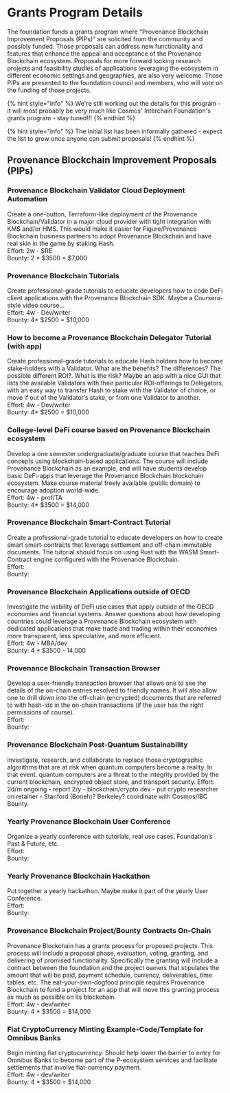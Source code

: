 # Grants Program Details

The foundation funds a grants program where “Provenance Blockchain Improvement Proposals \(PIPs\)” are solicited from the community and possibly funded. Those proposals can address new functionality and features that enhance the appeal and acceptance of the Provenance Blockchain ecosystem. Proposals for more forward looking research projects and feasibility studies of applications leveraging the ecosystem in different economic settings and geographies, are also very welcome. Those PIPs are presented to the foundation council and members, who will vote on the funding of those projects.

{% hint style="info" %}
We're still working out the details for this program - it will most probably be very much like Cosmos' Interchain Foundation's grants program - stay tuned!!!
{% endhint %}

{% hint style="info" %}
The initial list has been informally gathered - expect the list to grow once anyone can submit proposals!
{% endhint %}

## **Provenance Blockchain Improvement Proposals \(PIPs\)**

### Provenance Blockchain Validator Cloud Deployment Automation 

Create a one-button, Terraform-like deployment of the Provenance Blockchain/Validator in a major cloud provider with tight integration with KMS and/or HMS. This would make it easier for Figure/Provenance Blockchain business partners to adopt Provenance Blockchain and have real skin in the game by staking Hash.   
Effort: 2w - SRE   
Bounty: 2 \* $3500 = $7,000

### Provenance Blockchain Tutorials 

Create professional-grade tutorials to educate developers how to code DeFi client applications with the Provenance Blockchain SDK. Maybe a Coursera-style video course...   
Effort: 4w - Dev/writer   
Bounty: 4\* $2500 = $10,000

### How to become a Provenance Blockchain Delegator Tutorial \(with app\) 

Create professional-grade tutorials to educate Hash holders how to become stake-holders with a Validator. What are the benefits? The differences? The possible different ROI?. What is the risk? Maybe an app with a nice GUI that lists the available Validators with their particular ROI-offerings to Delegators, with an easy way to transfer Hash to stake with the Validator of choice, or move if out of the Validator’s stake, or from one Validator to another.   
Effort: 4w - Dev/writer   
Bounty: 4\* $2500 = $10,000

### College-level DeFi course based on Provenance Blockchain ecosystem 

Develop a one semester undergraduate/graduate course that teaches DeFi concepts using blockchain-based applications. The course will include Provenance Blockchain as an example, and will have students develop basic DeFi-apps that leverage the Provenance Blockchain blockchain ecosystem. Make course material freely available \(public domain\) to encourage adoption world-wide.   
Effort: 4w - prof/TA   
Bounty: 4\* $3500 = $14,000

### Provenance Blockchain Smart-Contract Tutorial 

Create a professional-grade tutorial to educate developers on how to create smart smart-contracts that leverage settlement and off-chain immutable documents. The tutorial should focus on using Rust with the WASM Smart-Contract engine configured with the Provenance Blockchain.   
Effort:   
Bounty:

### Provenance Blockchain Applications outside of OECD 

Investigate the viability of DeFi use cases that apply outside of the OECD economies and financial systems. Answer questions about how developing countries could leverage a Provenance Blockchain ecosystem with dedicated applications that make trade and trading within their economies more transparent, less speculative, and more efficient.   
Effort: 4w - MBA/dev   
Bounty: 4 \* $3500 - 14,000

### Provenance Blockchain Transaction Browser 

Develop a user-friendly transaction browser that allows one to see the details of the on-chain entries resolved to friendly names. It will also allow one to drill down into the off-chain \(encrypted\) documents that are referred to with hash-ids in the on-chain transactions \(if the user has the right permissions of course\).   
Effort:   
Bounty:

### Provenance Blockchain Post-Quantum Sustainability 

Investigate, research, and collaborate to replace those cryptographic algorithms that are at risk when quantum computers become a reality. In that event, quantum computers are a threat to the integrity provided by the current blockchain, encrypted object store, and transport security. Effort: 2d/m ongoing - report 2/y - blockchain/crypto dev - put crypto researcher on retainer - Stanford \(Boneh\)? Berkeley? coordinate with Cosmos/IBC Bounty.

### Yearly Provenance Blockchain User Conference 

Organize a yearly conference with tutorials, real use cases, Foundation’s Past & Future, etc.   
Effort:   
Bounty:

### Yearly Provenance Blockchain Hackathon 

Put together a yearly hackathon. Maybe make it part of the yearly User Conference.   
Effort:   
Bounty:

### Provenance Blockchain Project/Bounty Contracts On-Chain 

Provenance Blockchain has a grants process for proposed projects. This process will include a proposal phase, evaluation, voting, granting, and delivering of promised functionality. Specifically the granting will include a contract between the foundation and the project owners that stipulates the amount that will be paid, payment schedule, currency, deliverables, time tables, etc. The eat-your-own-dogfood principle requires Provenance Blockchain to fund a project for an app that will move this granting process as much as possible on its blockchain.   
Effort: 4w - dev/writer   
Bounty: 4 \* $3500 = $14,000

### Fiat CryptoCurrency Minting Example-Code/Template for Omnibus Banks 

Begin minting fiat cryptocurrency. Should help lower the barrier to entry for Omnibus Banks to become part of the P-ecosystem services and facilitate settlements that involve fiat-currency payment.   
Effort: 4w - dev/writer   
Bounty: 4 \* $3500 = $14,000



